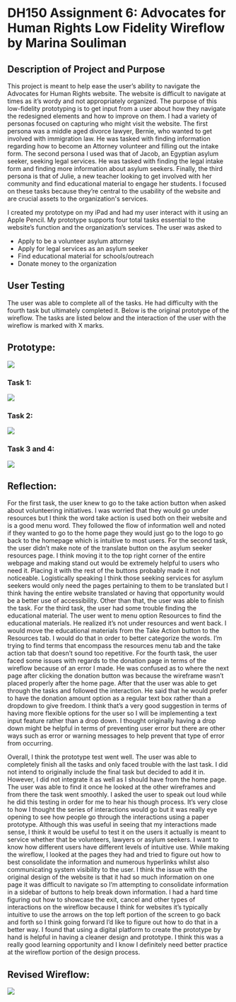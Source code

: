 # DH150 Assignment 6: Advocates for Human Rights Low Fidelity Wireflow by Marina Souliman 

## Description of Project and Purpose 
This project is meant to help ease the user’s ability to navigate the Advocates for Human Rights website. The website is difficult to navigate at times as it’s wordy and not appropriately organized. The purpose of this low-fidelity prototyping is to get input from a user about how they navigate the redesigned elements and how to improve on them. I had a variety of personas focused on capturing who might visit the website. The first persona was a middle aged divorce lawyer, Bernie, who wanted to get involved with immigration law. He was tasked with finding information regarding how to become an Attorney volunteer and filling out the intake form. The second persona I used was that of Jacob, an Egyptian asylum seeker, seeking legal services. He was tasked with finding the legal intake form and finding more information about asylum seekers. Finally, the third persona is that of Julie, a new teacher looking to get involved with her community and find educational material to engage her students. I focused on these tasks because they’re central to the usability of the website and are crucial assets to the organization's services. 

I created my prototype on my iPad and had my user interact with it using an Apple Pencil. My prototype supports four total tasks essential to the website’s function and the organization’s services. The user was asked to 
- Apply to be a volunteer asylum attorney 
- Apply for legal services as an asylum seeker 
- Find educational material for schools/outreach 
- Donate money to the organization 


## User Testing 

The user was able to complete all of the tasks. He had difficulty with the fourth task but ultimately completed it. Below is the original prototype of the wireflow. The tasks are listed below and the interaction of the user with the wireflow is marked with X marks. 

## Prototype:
<img src="./OriginalWireflow copy.png">

### Task 1: 
<img src="./task1.png">

### Task 2: 
<img src="./task2.png">

### Task 3 and 4: 
<img src="./task3and4.png">

## Reflection: 

For the first task, the user knew to go to the take action button when asked about volunteering initiatives. I was worried that they would go under resources but I think the word take action is used both on their website and is a good menu word. They followed the flow of information well and noted if they wanted to go to the home page they would just go to the logo to go back to the homepage which is intuitive to most users. For the second task, the user didn’t make note of the translate button on the asylum seeker resources page. I think moving it to the top right corner of the entire webpage and making stand out would be extremely helpful to users who need it. Placing it with the rest of the buttons probably made it not noticeable. Logistically speaking I think those seeking services for asylum seekers would only need the pages pertaining to them to be translated but I think having the entire website translated or having that opportunity would be a better use of accessibility. Other than that, the user was able to finish the task. For the third task, the user had some trouble finding the educational material. The user went to menu option Resources to find the educational materials. He realized it’s not under resources and went back. I would move the educational materials from the Take Action button to the Resources tab. I would do that in order to better categorize the words. I’m trying to find terms that encompass the resources menu tab and the take action tab that doesn’t sound too repetitive. For the fourth task, the user faced some issues with regards to the donation page in terms of the wireflow because of an error I made. He was confused as to where the next page after clicking the donation button was because the wireframe wasn’t placed properly after the home page. After that the user was able to get through the tasks and followed the interaction. He said that he would prefer to have the donation amount option as a regular text box rather than a dropdown to give freedom. I think that’s a very good suggestion in terms of having more flexible options for the user so I will be implementing a text input feature rather than a drop down. I thought originally having a drop down might be helpful in terms of preventing user error but there are other ways such as error or warning messages to help prevent that type of error from occurring. 

Overall, I think the prototype test went well. The user was able to completely finish all the tasks and only faced trouble with the last task. I did not intend to originally include the final task but decided to add it in. However, I did not integrate it as well as I should have from the home page. The user was able to find it once he looked at the other wireframes and from there the task went smoothly. I asked the user to speak out loud while he did this testing in order for me to hear his though process. It’s very close to how I thought the series of interactions would go but it was really eye opening to see how people go through the interactions using a paper prototype. Although this was useful in seeing that my interactions made sense, I think it would be useful to test it on the users it actually is meant to service whether that be volunteers, lawyers or asylum seekers. I want to know how different users have different levels of intuitive use. While making the wireflow, I looked at the pages they had and tried to figure out how to best consolidate the information and numerous hyperlinks whilst also communicating system visibility to the user. I think the issue with the original design of the website is that it had so much information on one page it was difficult to navigate so I’m attempting to consolidate information in a sidebar of buttons to help break down information. I had a hard time figuring out how to showcase the exit, cancel and other types of interactions on the wireflow because I think for websites it’s typically intuitive to use the arrows on the top left portion of the screen to go back and forth so I think going forward I’d like to figure out how to do that in a better way. I found that using a digital platform to create the prototype by hand is helpful in having a cleaner design and prototype. I think this was a really good learning opportunity and I know I definitely need better practice at the wireflow portion of the design process.

## Revised Wireflow: 

<img src="./EditedWireflow.png">

 
